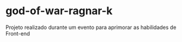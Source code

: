 # god-of-war-ragnar-k
Projeto realizado durante um evento para aprimorar as habilidades de Front-end
